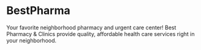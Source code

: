 # BestPharma
Your favorite neighborhood pharmacy and urgent care center! Best Pharmacy &amp; Clinics provide quality, affordable health care services right in your neighborhood.
